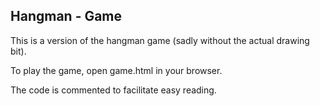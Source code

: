 ## Hangman - Game

This is a version of the hangman game (sadly without the actual drawing bit).

To play the game, open game.html in your browser.

The code is commented to facilitate easy reading.
